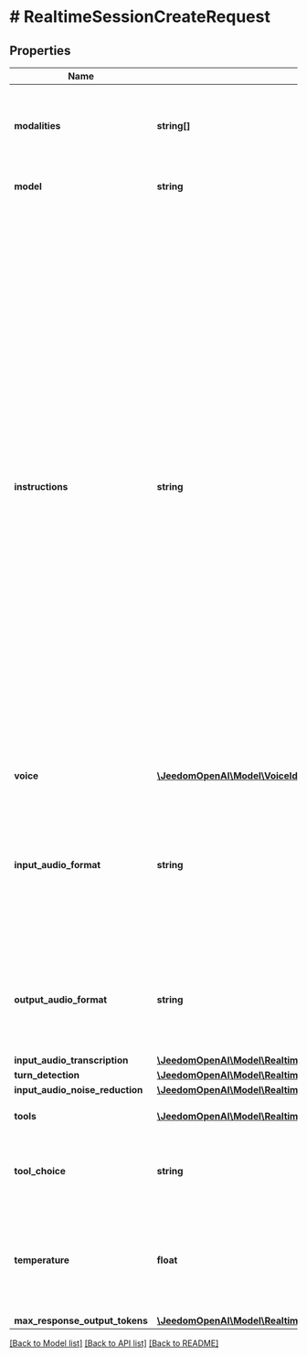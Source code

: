# # RealtimeSessionCreateRequest

## Properties

Name | Type | Description | Notes
------------ | ------------- | ------------- | -------------
**modalities** | **string[]** | The set of modalities the model can respond with. To disable audio, set this to [\&quot;text\&quot;]. | [optional]
**model** | **string** | The Realtime model used for this session. | [optional]
**instructions** | **string** | The default system instructions (i.e. system message) prepended to model  calls. This field allows the client to guide the model on desired  responses. The model can be instructed on response content and format,  (e.g. \&quot;be extremely succinct\&quot;, \&quot;act friendly\&quot;, \&quot;here are examples of good  responses\&quot;) and on audio behavior (e.g. \&quot;talk quickly\&quot;, \&quot;inject emotion  into your voice\&quot;, \&quot;laugh frequently\&quot;). The instructions are not guaranteed  to be followed by the model, but they provide guidance to the model on the desired behavior.  Note that the server sets default instructions which will be used if this  field is not set and are visible in the &#x60;session.created&#x60; event at the  start of the session. | [optional]
**voice** | [**\JeedomOpenAI\Model\VoiceIdsShared**](VoiceIdsShared.md) |  | [optional]
**input_audio_format** | **string** | The format of input audio. Options are &#x60;pcm16&#x60;, &#x60;g711_ulaw&#x60;, or &#x60;g711_alaw&#x60;. For &#x60;pcm16&#x60;, input audio must be 16-bit PCM at a 24kHz sample rate,  single channel (mono), and little-endian byte order. | [optional] [default to 'pcm16']
**output_audio_format** | **string** | The format of output audio. Options are &#x60;pcm16&#x60;, &#x60;g711_ulaw&#x60;, or &#x60;g711_alaw&#x60;. For &#x60;pcm16&#x60;, output audio is sampled at a rate of 24kHz. | [optional] [default to 'pcm16']
**input_audio_transcription** | [**\JeedomOpenAI\Model\RealtimeSessionInputAudioTranscription**](RealtimeSessionInputAudioTranscription.md) |  | [optional]
**turn_detection** | [**\JeedomOpenAI\Model\RealtimeSessionTurnDetection**](RealtimeSessionTurnDetection.md) |  | [optional]
**input_audio_noise_reduction** | [**\JeedomOpenAI\Model\RealtimeSessionInputAudioNoiseReduction**](RealtimeSessionInputAudioNoiseReduction.md) |  | [optional]
**tools** | [**\JeedomOpenAI\Model\RealtimeResponseCreateParamsToolsInner[]**](RealtimeResponseCreateParamsToolsInner.md) | Tools (functions) available to the model. | [optional]
**tool_choice** | **string** | How the model chooses tools. Options are &#x60;auto&#x60;, &#x60;none&#x60;, &#x60;required&#x60;, or  specify a function. | [optional] [default to 'auto']
**temperature** | **float** | Sampling temperature for the model, limited to [0.6, 1.2]. For audio models a temperature of 0.8 is highly recommended for best performance. | [optional] [default to 0.8]
**max_response_output_tokens** | [**\JeedomOpenAI\Model\RealtimeResponseCreateParamsMaxResponseOutputTokens**](RealtimeResponseCreateParamsMaxResponseOutputTokens.md) |  | [optional]

[[Back to Model list]](../../README.md#models) [[Back to API list]](../../README.md#endpoints) [[Back to README]](../../README.md)
